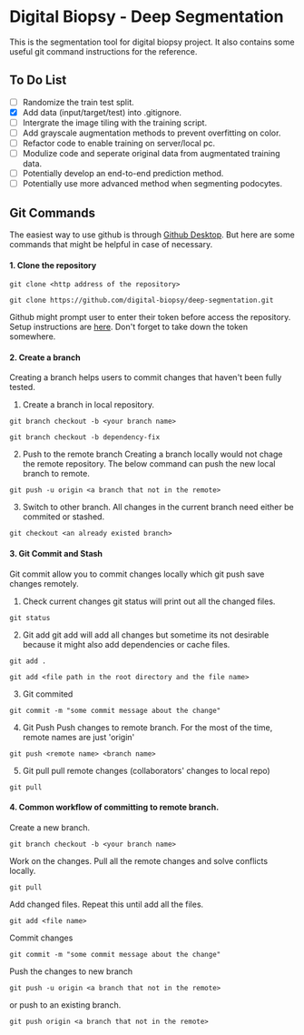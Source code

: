 # Digital Biopsy - Deep Segmentation
This is the segmentation tool for digital biopsy project. It also contains some useful git command instructions for the reference.
## To Do List
- [ ] Randomize the train test split.
- [x] Add data (input/target/test) into .gitignore.
- [ ] Intergrate the image tiling with the training script.
- [ ] Add grayscale augmentation methods to prevent overfitting on color.
- [ ] Refactor code to enable training on server/local pc.
- [ ] Modulize code and seperate original data from augmentated training data.
- [ ] Potentially develop an end-to-end prediction method.
- [ ] Potentially use more advanced method when segmenting podocytes.
## Git Commands
The easiest way to use github is through [Github Desktop](https://desktop.github.com/). But here are some commands that might be helpful in case of necessary.
#### 1. Clone the repository
```
git clone <http address of the repository>
```
```
git clone https://github.com/digital-biopsy/deep-segmentation.git
```
Github might prompt user to enter their token before access the repository. Setup instructions are [here](https://docs.github.com/en/authentication/keeping-your-account-and-data-secure/creating-a-personal-access-token). Don't forget to take down the token somewhere.
#### 2. Create a branch
Creating a branch helps users to commit changes that haven't been fully tested.
1. Create a branch in local repository.
```
git branch checkout -b <your branch name>
```
```
git branch checkout -b dependency-fix
```
2. Push to the remote branch
Creating a branch locally would not chage the remote repository. The below command can push the new local branch to remote.
```
git push -u origin <a branch that not in the remote>
```
3. Switch to other branch.
All changes in the current branch need either be commited or stashed.
```
git checkout <an already existed branch>
```
#### 3. Git Commit and Stash
Git commit allow you to commit changes locally which git push save changes remotely.
1. Check current changes
git status will print out all the changed files.
```
git status
```
2. Git add
git add will add all changes but sometime its not desirable because it might also add dependencies or cache files.
```
git add .
```
```
git add <file path in the root directory and the file name>
```
3. Git commited
```
git commit -m "some commit message about the change"
```

4. Git Push
Push changes to remote branch. For the most of the time, remote names are just 'origin'
```
git push <remote name> <branch name>
```
5. Git pull
pull remote changes (collaborators' changes to local repo)
```
git pull
```

#### 4. Common workflow of committing to remote branch.
Create a new branch.
```
git branch checkout -b <your branch name>
```
Work on the changes.
Pull all the remote changes and solve conflicts locally.
```
git pull
```
Add changed files. Repeat this until add all the files.
```
git add <file name>
```
Commit changes
```
git commit -m "some commit message about the change"
```
Push the changes to new branch
```
git push -u origin <a branch that not in the remote>
```
or push to an existing branch.
```
git push origin <a branch that not in the remote>
```
